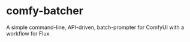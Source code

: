 # comfy-batcher
A simple command-line, API-driven, batch-prompter for ComfyUI with a workflow for Flux.
